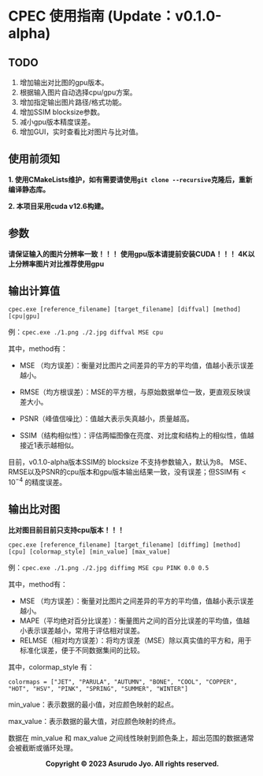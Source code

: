 # CPEC 使用指南 (Update：v0.1.0-alpha)

## TODO

1. 增加输出对比图的gpu版本。
2. 根据输入图片自动选择cpu/gpu方案。
3. 增加指定输出图片路径/格式功能。
4. 增加SSIM blocksize参数。
5. 减小gpu版本精度误差。
6. 增加GUI，实时查看比对图片与比对值。

## 使用前须知

**1. 使用CMakeLists维护，如有需要请使用```git clone --recursive```克隆后，重新编译静态库。**

**2. 本项目采用cuda v12.6构建。**



## 参数

**请保证输入的图片分辨率一致！！！**
**使用gpu版本请提前安装CUDA！！！**
**4K以上分辨率图片对比推荐使用gpu**

## 输出计算值
```cpec.exe [reference_filename] [target_filename] [diffval] [method] [cpu|gpu]```

例：```cpec.exe ./1.png ./2.jpg diffval MSE cpu```

其中，method有：

-  MSE （均方误差）：衡量对比图片之间差异的平方的平均值，值越小表示误差越小。

-  RMSE（均方根误差）：MSE的平方根，与原始数据单位一致，更直观反映误差大小。
-  PSNR（峰值信噪比）：值越大表示失真越小，质量越高。
-  SSIM（结构相似性）：评估两幅图像在亮度、对比度和结构上的相似性，值越接近1表示越相似。

目前，v0.1.0-alpha版本SSIM的 blocksize 不支持参数输入，默认为8。
MSE、RMSE以及PSNR的cpu版本和gpu版本输出结果一致，没有误差；但SSIM有$<10^{-4}$ 的精度误差。


## 输出比对图

**比对图目前目前只支持cpu版本！！！**

```cpec.exe [reference_filename] [target_filename] [diffimg] [method] [cpu] [colormap_style] [min_value] [max_value]```

例：```cpec.exe ./1.png ./2.jpg diffimg MSE cpu PINK 0.0 0.5```

其中，method有：

- MSE （均方误差）：衡量对比图片之间差异的平方的平均值，值越小表示误差越小。
- MAPE（平均绝对百分比误差）：衡量图片之间的百分比误差的平均值，值越小表示误差越小，常用于评估相对误差。
- RELMSE（相对均方误差）：将均方误差（MSE）除以真实值的平方和，用于标准化误差，便于不同数据集间的比较。

其中，colormap_style 有：

```colormaps = ["JET", "PARULA", "AUTUMN", "BONE", "COOL", "COPPER", "HOT", "HSV", "PINK", "SPRING", "SUMMER", "WINTER"]```

min_value：表示数据的最小值，对应颜色映射的起点。

max_value：表示数据的最大值，对应颜色映射的终点。

数据在 min_value 和 max_value 之间线性映射到颜色条上，超出范围的数据通常会被截断或循环处理。



<center><strong>Copyright © 2023 Asurudo Jyo. All rights reserved. </strong></center